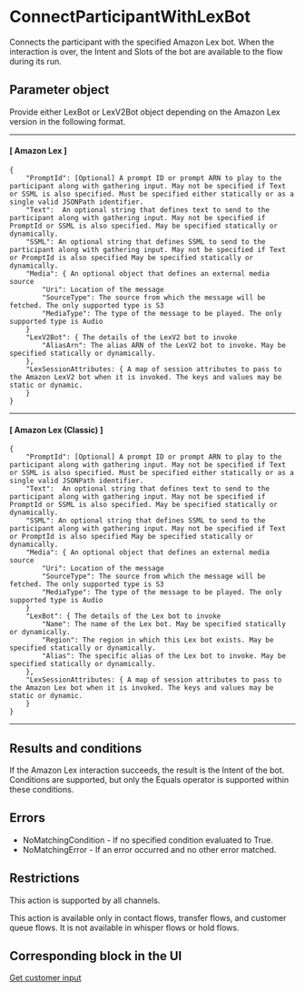 # ConnectParticipantWithLexBot<a name="participant-actions-connectparticipantwithlexbot"></a>

Connects the participant with the specified Amazon Lex bot\. When the interaction is over, the Intent and Slots of the bot are available to the flow during its run\. 

## Parameter object<a name="connectparticipantwithlexbot-parameter"></a>

Provide either LexBot or LexV2Bot object depending on the Amazon Lex version in the following format\.

------
#### [ Amazon Lex ]

```
{
    "PromptId": [Optional] A prompt ID or prompt ARN to play to the participant along with gathering input. May not be specified if Text or SSML is also specified. Must be specified either statically or as a single valid JSONPath identifier.
    "Text":  An optional string that defines text to send to the participant along with gathering input. May not be specified if PromptId or SSML is also specified. May be specified statically or dynamically.
    "SSML": An optional string that defines SSML to send to the participant along with gathering input. May not be specified if Text or PromptId is also specified May be specified statically or dynamically.
    "Media": { An optional object that defines an external media source
        "Uri": Location of the message
        "SourceType": The source from which the message will be fetched. The only supported type is S3
        "MediaType": The type of the message to be played. The only supported type is Audio
    }
    "LexV2Bot": { The details of the LexV2 bot to invoke       
        "AliasArn": The alias ARN of the LexV2 bot to invoke. May be specified statically or dynamically.
    },
    "LexSessionAttributes: { A map of session attributes to pass to the Amazon LexV2 bot when it is invoked. The keys and values may be static or dynamic.
    }
}
```

------
#### [ Amazon Lex \(Classic\) ]

```
{
    "PromptId": [Optional] A prompt ID or prompt ARN to play to the participant along with gathering input. May not be specified if Text or SSML is also specified. Must be specified either statically or as a single valid JSONPath identifier.
    "Text":  An optional string that defines text to send to the participant along with gathering input. May not be specified if PromptId or SSML is also specified. May be specified statically or dynamically.
    "SSML": An optional string that defines SSML to send to the participant along with gathering input. May not be specified if Text or PromptId is also specified May be specified statically or dynamically.
    "Media": { An optional object that defines an external media source
        "Uri": Location of the message
        "SourceType": The source from which the message will be fetched. The only supported type is S3
        "MediaType": The type of the message to be played. The only supported type is Audio
    }
    "LexBot": { The details of the Lex bot to invoke
        "Name": The name of the Lex bot. May be specified statically or dynamically.
        "Region": The region in which this Lex bot exists. May be specified statically or dynamically.
        "Alias": The specific alias of the Lex bot to invoke. May be specified statically or dynamically.
    },
    "LexSessionAttributes: { A map of session attributes to pass to the Amazon Lex bot when it is invoked. The keys and values may be static or dynamic.
    }
}
```

------

## Results and conditions<a name="connectparticipantwithlexbot-results"></a>

If the Amazon Lex interaction succeeds, the result is the Intent of the bot\. Conditions are supported, but only the Equals operator is supported within these conditions\.

## Errors<a name="connectparticipantwithlexbot-errors"></a>
+ NoMatchingCondition \- If no specified condition evaluated to True\.
+ NoMatchingError \- If an error occurred and no other error matched\.

## Restrictions<a name="connectparticipantwithlexbot-restrictions"></a>

This action is supported by all channels\.

This action is available only in contact flows, transfer flows, and customer queue flows\. It is not available in whisper flows or hold flows\.

## Corresponding block in the UI<a name="connectparticipantwithlexbot-ui"></a>

[Get customer input](get-customer-input.md)